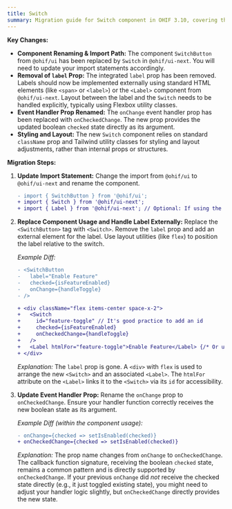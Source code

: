 ```yaml
---
title: Switch
summary: Migration guide for Switch component in OHIF 3.10, covering the transition from custom Toggle and CinePlayPauseButton components to the standardized Switch component, with details on prop changes and usage patterns.
---
```



**Key Changes:**

*   **Component Renaming & Import Path:** The component `SwitchButton` from `@ohif/ui` has been replaced by `Switch` in `@ohif/ui-next`. You will need to update your import statements accordingly.
*   **Removal of `label` Prop:** The integrated `label` prop has been removed. Labels should now be implemented externally using standard HTML elements (like `<span>` or `<label>`) or the `<Label>` component from `@ohif/ui-next`. Layout between the label and the `Switch` needs to be handled explicitly, typically using Flexbox utility classes.
*   **Event Handler Prop Renamed:** The `onChange` event handler prop has been replaced with `onCheckedChange`. The new prop provides the updated boolean `checked` state directly as its argument.
*   **Styling and Layout:** The new `Switch` component relies on standard `className` prop and Tailwind utility classes for styling and layout adjustments, rather than internal props or structures.

**Migration Steps:**

1.  **Update Import Statement:**
    Change the import from `@ohif/ui` to `@ohif/ui-next` and rename the component.

    ```diff
    - import { SwitchButton } from '@ohif/ui';
    + import { Switch } from '@ohif/ui-next';
    + import { Label } from '@ohif/ui-next'; // Optional: If using the Label component
    ```

2.  **Replace Component Usage and Handle Label Externally:**
    Replace the `<SwitchButton>` tag with `<Switch>`. Remove the `label` prop and add an external element for the label. Use layout utilities (like `flex`) to position the label relative to the switch.

    *Example Diff:*
    ```diff
    - <SwitchButton
    -   label="Enable Feature"
    -   checked={isFeatureEnabled}
    -   onChange={handleToggle}
    - />

    + <div className="flex items-center space-x-2">
    +   <Switch
    +     id="feature-toggle" // It's good practice to add an id
    +     checked={isFeatureEnabled}
    +     onCheckedChange={handleToggle}
    +   />
    +   <Label htmlFor="feature-toggle">Enable Feature</Label> {/* Or use a <span> */}
    + </div>
    ```
    *Explanation:* The `label` prop is gone. A `<div>` with `flex` is used to arrange the new `<Switch>` and an associated `<Label>`. The `htmlFor` attribute on the `<Label>` links it to the `<Switch>` via its `id` for accessibility.

3.  **Update Event Handler Prop:**
    Rename the `onChange` prop to `onCheckedChange`. Ensure your handler function correctly receives the new boolean state as its argument.

    *Example Diff (within the component usage):*
    ```diff
    - onChange={checked => setIsEnabled(checked)}
    + onCheckedChange={checked => setIsEnabled(checked)}
    ```
    *Explanation:* The prop name changes from `onChange` to `onCheckedChange`. The callback function signature, receiving the boolean `checked` state, remains a common pattern and is directly supported by `onCheckedChange`. If your previous `onChange` did *not* receive the checked state directly (e.g., it just toggled existing state), you might need to adjust your handler logic slightly, but `onCheckedChange` directly provides the new state.

